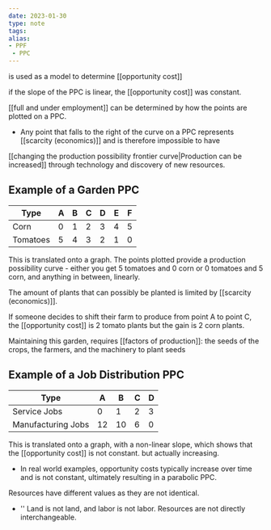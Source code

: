 ```yaml
---
date: 2023-01-30
type: note
tags: 
alias:
- PPF
 - PPC
---
```


is used as a model to determine [[opportunity cost]]

if the slope of the PPC is linear, the [[opportunity cost]] was constant.

[[full and under employment]] can be determined by how the points are plotted on a PPC.
- Any point that falls to the right of the curve on a PPC represents [[scarcity (economics)]] and is therefore impossible to have

[[changing the production possibility frontier curve|Production can be increased]] through technology and discovery of new resources.

## Example of a Garden PPC
| Type     | A   | B   | C   | D   | E   | F   |
| -------- | --- | --- | --- | --- | --- | --- |
| Corn     | 0   | 1   | 2   | 3   | 4   | 5   |
| Tomatoes | 5   | 4   | 3   | 2   | 1   | 0   |

This is translated onto a graph. The points plotted provide a production possibility curve - either you get 5 tomatoes and 0 corn or 0 tomatoes and 5 corn, and anything in between, linearly.

The amount of plants that can possibly be planted is limited by [[scarcity (economics)]].

If someone decides to shift their farm to produce from point A to point C, the [[opportunity cost]] is 2 tomato plants but the gain is 2 corn plants.

Maintaining this garden, requires [[factors of production]]: the seeds of the crops, the farmers, and the machinery to plant seeds

## Example of a Job Distribution PPC
| Type               | A   | B   | C   | D   |
| ------------------ | --- | --- | --- | --- |
| Service Jobs       | 0   | 1   | 2   | 3   |
| Manufacturing Jobs | 12  | 10  | 6   | 0   |

This is translated onto a graph, with a non-linear slope, which shows that the [[opportunity cost]] is not constant. but actually increasing.
- In real world examples, opportunity costs typically increase over time and is not constant, ultimately resulting in a parabolic PPC.

Resources have different values as they are not identical.
- '' Land is not land, and labor is not labor. Resources are not directly interchangeable.
